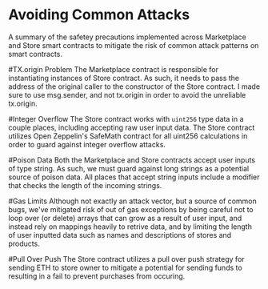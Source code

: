 # Avoiding Common Attacks
A summary of the safetey precautions implemented across Marketplace and Store smart contracts to mitigate the risk of common attack patterns on smart contracts.

#TX.origin Problem
The Marketplace contract is responsible for instantiating instances of Store contract. As such, it needs to pass the address of the original caller to the constructor of the Store contract. I made sure to use msg.sender, and not tx.origin in order to avoid the unreliable tx.origin.

#Integer Overflow
The Store contract works with `uint256` type data in a couple places, including accepting raw user input data. 
The Store contract utilizes Open Zeppelin's SafeMath contract for all uint256 calculations in order to guard against integer overflow attacks.

#Poison Data
Both the Marketplace and Store contracts accept user inputs of type string. As such, we must guard against long strings
as a potential source of poison data. All places that accept string inputs include a modifier that checks the length of the incoming strings.

#Gas Limits
Although not exactly an attack vector, but a source of common bugs, we've mitigated risk of out of gas exceptions 
by being careful not to loop over (or delete) arrays that can grow as a result of user input, and instead rely on mappings heavily to retrive data, and by limiting the length of user inputted data such as names and descriptions of stores and products.

#Pull Over Push
The Store contract utilizes a pull over push strategy for sending ETH to store owner to mitigate a potential for sending funds to resulting in a fail to prevent purchases from occuring. 